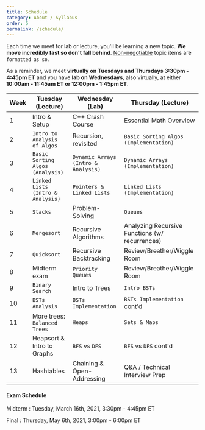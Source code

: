 ```yaml
---
title: Schedule
category: About / Syllabus
order: 5
permalink: /schedule/
---
```

Each time we meet for lab or lecture, you'll be learning a new topic. **We move incredibly fast so don't fall behind**. [Non-negotiable](/grading) topic items are `formatted as so`.

As a reminder, we meet **virtually on Tuesdays and Thursdays 3:30pm - 4:45pm ET** and you have **lab on Wednesdays**, also virtually, at either **10:00am - 11:45am ET or 12:00pm - 1:45pm ET**.

| Week | Tuesday (Lecture) | Wednesday (Lab) | Thursday (Lecture) |
| ----------- | ----------- | ----------- | ----------- |
| 1 | Intro & Setup | C++ Crash Course | Essential Math Overview |
| 2 | `Intro to Analysis of Algos` | Recursion, revisited | `Basic Sorting Algos (Implementation)` |
| 3 | `Basic Sorting Algos (Analysis)` | `Dynamic Arrays (Intro & Analysis)` | `Dynamic Arrays (Implementation)` |
| 4 | `Linked Lists (Intro & Analysis)` | `Pointers & Linked Lists` | `Linked Lists (Implementation)` |
| 5 | `Stacks` | Problem-Solving | `Queues` |
| 6 | `Mergesort` | Recursive Algorithms | Analyzing Recursive Functions (w/ recurrences) |
| 7 | `Quicksort` | Recursive Backtracking | Review/Breather/Wiggle Room |
| 8 | Midterm exam | `Priority Queues` | Review/Breather/Wiggle Room |
| 9 | `Binary Search` | Intro to Trees | `Intro BSTs` |
| 10 | `BSTs Analysis` |  `BSTs Implementation` | `BSTs Implementation` cont'd |
| 11 | More trees: `Balanced Trees` | `Heaps` | `Sets & Maps` |
| 12 | Heapsort & Intro to Graphs | `BFS` vs `DFS` | `BFS` vs `DFS` cont'd |
| 13 | Hashtables | Chaining & Open-Addressing | Q&A / Technical Interview Prep |

#### Exam Schedule
Midterm
: Tuesday, March 16th, 2021, 3:30pm - 4:45pm ET

Final
: Thursday, May 6th, 2021, 3:00pm - 6:00pm ET